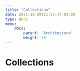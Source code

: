 ```yaml
---
title: "Collections"
date: 2021-10-29T21:57:17-03:00
type: docs
menu:
    docs:
        parent: "Architecture"
        weight: 30
---
```


# Collections
